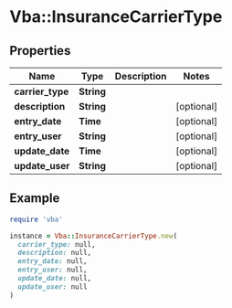 # Vba::InsuranceCarrierType

## Properties

| Name | Type | Description | Notes |
| ---- | ---- | ----------- | ----- |
| **carrier_type** | **String** |  |  |
| **description** | **String** |  | [optional] |
| **entry_date** | **Time** |  | [optional] |
| **entry_user** | **String** |  | [optional] |
| **update_date** | **Time** |  | [optional] |
| **update_user** | **String** |  | [optional] |

## Example

```ruby
require 'vba'

instance = Vba::InsuranceCarrierType.new(
  carrier_type: null,
  description: null,
  entry_date: null,
  entry_user: null,
  update_date: null,
  update_user: null
)
```

